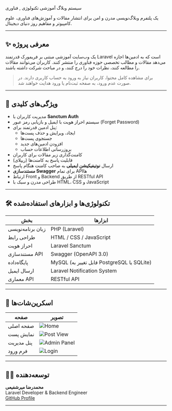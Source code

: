  سیستم وبلاگ آموزشی تکنولوژی , فناوری



یک پلتفرم وبلاگ‌نویسی مدرن و امن برای انتشار مقالات و آموزش‌های فناوری، علوم کامپیوتر و مفاهیم روز دنیای دیجیتال.

---

## ✨ معرفی پروژه

 یک وب‌سایت آموزشی مبتنی بر فریمورک قدرتمند Laravel است که به ادمین‌ها اجازه می‌دهد مقالات و مطالب تخصصی حوزه فناوری را منتشر کنند. کاربران می‌توانند مقالات را مطالعه کنند، نظرات خود را درج کنند، و در مباحث شرکت داشته باشند.

> برای مشاهده کامل محتوا، کاربران نیاز به ورود به حساب کاربری دارند. در صورت عدم ورود، به صفحه ثبت‌نام یا ورود هدایت خواهند شد.

---

## 🎯 ویژگی‌های کلیدی

- مدیریت کاربران با **Sanctum Auth**
- سیستم احراز هویت با ایمیل و بازیابی رمز عبور (Forget Password)
- پنل ادمین قدرتمند برای:
  - ایجاد، ویرایش و حذف پست‌ها
  - جستجوی پست‌ها
  - افزودن ادمین‌های جدید
  - بروزرسانی اطلاعات حساب
- کامنت‌گذاری زیر مقالات برای کاربران
- قابلیت پاسخ به کامنت‌ها (ریپلای)
- ارسال **نوتیفیکیشن ایمیلی** به صاحب کامنت هنگام پاسخ
- **مستندسازی Swagger** برای تمام APIها
- ارتباط Front و Backend از طریق RESTful API
- طراحی مدرن و سبک با HTML، CSS و JavaScript

---

## 🛠️ تکنولوژی‌ها و ابزارهای استفاده‌شده

| بخش | ابزارها |
|-----|---------|
| زبان برنامه‌نویسی | PHP (Laravel) |
| طراحی رابط | HTML / CSS / JavaScript |
| احراز هویت | Laravel Sanctum |
| مستندسازی API | Swagger (OpenAPI 3.0) |
| پایگاه‌داده | MySQL (قابل تغییر به PostgreSQL یا SQLite) |
| ارسال ایمیل | Laravel Notification System |
| معماری API | RESTful API |

---

## 📸 اسکرین‌شات‌ها

| صفحه | تصویر |
|------|--------|
| صفحه اصلی | ![Home](./screenshots/home.png) |
| نمایش پست | ![Post View](./screenshots/post.png) |
| پنل مدیریت | ![Admin Panel](./screenshots/admin.png) |
| فرم ورود | ![Login](./screenshots/login.png) |

---


## 👨‍💻 توسعه‌دهنده

**محمدرضا میرشفیعی**  
Laravel Developer & Backend Engineer  
[GitHub Profile](https://github.com/mobin-em)

---

